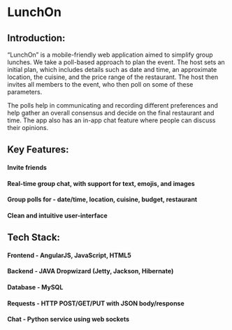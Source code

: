 # LunchOn

## Introduction:
“LunchOn” is a mobile-friendly web application aimed to simplify group lunches. We take a poll-based approach to plan the event. The host sets an initial plan, which includes details such as date and time, an approximate location, the cuisine, and the price range of the restaurant. The host then invites all members to the event, who then poll on some of these parameters. 

The polls help in communicating and recording different preferences and help gather an overall consensus and decide on the final restaurant and time. The app also has an in-app chat feature where people can discuss their opinions.

## Key Features:
#### Invite friends
#### Real-time group chat, with support for text, emojis, and images
#### Group polls for - date/time, location, cuisine, budget, restaurant
#### Clean and intuitive user-interface

## Tech Stack:
#### Frontend - AngularJS, JavaScript, HTML5
#### Backend - JAVA Dropwizard (Jetty, Jackson, Hibernate)
#### Database - MySQL
#### Requests - HTTP POST/GET/PUT with JSON body/response
#### Chat - Python service using web sockets
